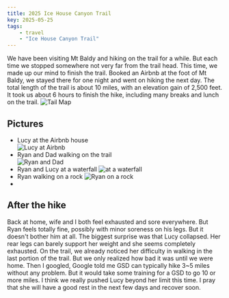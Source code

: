 ```yaml
---
title: 2025 Ice House Canyon Trail
key: 2025-05-25
tags: 
    - travel
    - "Ice House Canyon Trail"
---
```

We have been visiting Mt Baldy and hiking on the trail for a while. But each time we stopped somewhere not very far from the trail head.
This time, we made up our mind to finish the trail. Booked an Airbnb at the foot of Mt Baldy, we stayed there for one night and went on hiking the next day.
The total length of the trail is about 10 miles, with an elevation gain of 2,500 feet. It took us about 6 hours to finish the hike, including many breaks and lunch on the trail.
![Tail Map](https://datadrivenway.com/media/2025_Ice_House_Canyon_Trail/map_ice_house_canyon_trail.PNG)

## Pictures   
- Lucy at the Airbnb house  
![Lucy at Airbnb](https://datadrivenway.com/media/2025_Ice_House_Canyon_Trail/Lucy_at_house.jpg)
- Ryan and Dad walking on the trail  
![Ryan and Dad](https://datadrivenway.com/media/2025_Ice_House_Canyon_Trail/Rayn_and_Dad.jpg)
- Ryan and Lucy at a waterfall 
![at a waterfall](https://datadrivenway.com/media/2025_Ice_House_Canyon_Trail/Ryan_and_Lucy.jpg)
- Ryan walking on a rock
![Ryan on a rock](https://datadrivenway.com/media/2025_Ice_House_Canyon_Trail/Ryan_walking_on_rock.jpg)
- 
## After the hike 
Back at home, wife and I both feel exhausted and sore everywhere. But Ryan feels totally fine, possibly with minor soreness on his legs. But it doesn't bother him at all. 
The biggest surprise was that Lucy collapsed. Her rear legs can barely support her weight and she seems completely exhausted. 
On the trail, we already noticed her difficulty in walking in the last portion of the trail. But we only realized how bad it was until we were home. 
Then I googled, Google told me GSD can typically hike 3~5 miles without any problem. But it would take some training for a GSD to go 10 or more miles. 
I think we really pushed Lucy beyond her limit this time. I pray that she will have a good rest in the next few days and recover soon.   
